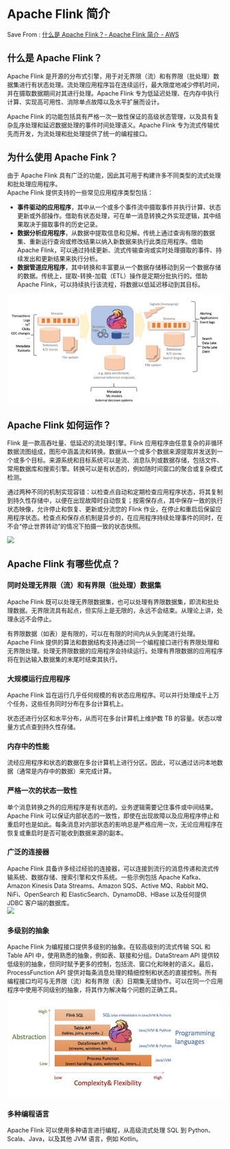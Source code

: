 #  Apache Flink 简介
Save From : [什么是 Apache Flink？- Apache Flink 简介 - AWS](https://aws.amazon.com/cn/what-is/apache-flink/) 

什么是 Apache Flink？
-----------------

Apache Flink 是开源的分布式引擎，用于对无界限（流）和有界限（批处理）数据集进行有状态处理。流处理应用程序旨在连续运行，最大限度地减少停机时间，并在摄取数据期间对其进行处理。Apache Flink 专为低延迟处理、在内存中执行计算、实现高可用性、消除单点故障以及水平扩展而设计。  
  
Apache Flink 的功能包括具有严格一次一致性保证的高级状态管理，以及具有复杂乱序处理和延迟数据处理的事件时间处理语义。Apache Flink 专为流式传输优先而开发，为流处理和批处理提供了统一的编程接口。

为什么使用 Apache Fink？
------------------

由于 Apache Flink 具有广泛的功能，因此其可用于构建许多不同类型的流式处理和批处理应用程序。  
Apache Flink 提供支持的一些常见应用程序类型包括：

*   **事件驱动的应用程序**，其中从一个或多个事件流中摄取事件并执行计算、状态更新或外部操作。借助有状态处理，可在单一消息转换之外实现逻辑，其中结果取决于摄取事件的历史记录。
*   **数据分析应用程序**，从数据中提取信息和见解。传统上通过查询有限的数据集、重新运行查询或修改结果以纳入新数据来执行此类应用程序。借助 Apache Flink，可以通过持续更新、流式传输查询或实时处理摄取的事件、持续发出和更新结果来执行分析。
*   **数据管道应用程序**，其中转换和丰富要从一个数据存储移动到另一个数据存储的数据。传统上，提取-转换-加载（ETL）操作是定期分批执行的。借助 Apache Flink，可以持续执行该流程，将数据以低延迟移动到其目标。

![](_assets/Picture1.f8c5ecd75aae8cd14f6041541b55d5c5985487a6.f8c5ecd75aae8cd14f6041541b55d5c5985487a6.jpg)

Apache Flink 如何运作？
------------------

Flink 是一款高吞吐量、低延迟的流处理引擎。Flink 应用程序由任意复杂的非循环数据流图组成，图形中涵盖流和转换。数据从一个或多个数据来源提取并发送到一个或多个目标。来源系统和目标系统可以是流、消息队列或数据存储，包括文件、常用数据库和搜索引擎。转换可以是有状态的，例如随时间窗口的聚合或复杂模式检测。 

通过两种不同的机制实现容错：以检查点自动和定期检查应用程序状态，将其复制到持久性存储中，以便在出现故障时自动恢复；按需保存点，其中保存一致的执行状态映像，允许停止和恢复、更新或分流您的 Flink 作业，在停止和重启后保留应用程序状态。检查点和保存点机制是异步的，在应用程序持续处理事件的同时，在不会“停止世界转动”的情况下拍摄一致的状态快照。

![](https://d1.awsstatic.com/Picturew.b5d5e03f26c43b8180339c1681da03c0da1abf21(1).fecaf1400dff5e72907e6e6d9dc64db244349678.jpg)

Apache Flink 有哪些优点？
-------------------

### **同时处理无界限（流）和有界限（批处理）数据集**

Apache Flink 既可以处理无界限数据集，也可以处理有界限数据集，即流和批处理数据。无界限流具有起点，但实际上是无限的，永远不会结束。从理论上讲，处理永远不会停止。  
  
有界限数据（如表）是有限的，可以在有限的时间内从头到尾进行处理。  
Apache Flink 提供的算法和数据结构支持通过同一个编程接口进行有界限处理和无界限处理。处理无界限数据的应用程序会持续运行。处理有界限数据的应用程序将在到达输入数据集的末尾时结束其执行。

### 大规模运行应用程序

Apache Flink 旨在运行几乎任何规模的有状态应用程序。可以并行处理成千上万个任务，这些任务同时分布在多台计算机上。  
  
状态还进行分区和水平分布，从而可在多台计算机上维护数 TB 的容量。状态以增量方式点查到持久性存储。

### 内存中的性能

流经应用程序和状态的数据在多台计算机上进行分区。因此，可以通过访问本地数据（通常是内存中的数据）来完成计算。

### 严格一次的状态一致性

单个消息转换之外的应用程序是有状态的。业务逻辑需要记住事件或中间结果。Apache Flink 可以保证内部状态的一致性，即使在出现故障以及应用程序停止和重启时也是如此。每条消息对内部状态的影响总是严格应用一次，无论应用程序在恢复或重启时是否可能收到数据来源的副本。

### 广泛的连接器

Apache Flink 具备许多经过经验的连接器，可以连接到流行的消息传递和流式传输系统、数据存储、搜索引擎和文件系统。一些示例包括 Apache Kafka、Amazon Kinesis Data Streams、Amazon SQS、Active MQ、Rabbit MQ、NiFi、OpenSearch 和 ElasticSearch、DynamoDB、HBase 以及任何提供 JDBC 客户端的数据库。  
![](_assets/3.5865efe7a8ca79332af43101beb4497c48950f89%202.5865efe7a8ca79332af43101beb4497c48950f89.jpg)

### 多级别的抽象

Apache Flink 为编程接口提供多级别的抽象。在较高级别的流式传输 SQL 和 Table API 中，使用熟悉的抽象，例如表、联接和分组。DataStream API 提供较低级别的抽象，但同时赋予更多的控制，包括流、窗口化和映射的语义。最后，ProcessFunction API 提供对每条消息处理的精细控制和状态的直接控制。所有编程接口均可与无界限（流）和有界限（表）日期集无缝协作。可以在同一个应用程序中使用不同级别的抽象，将其作为解决每个问题的正确工具。

![](_assets/4.df3883d4a9afbfa9aaf876d24d860528dfb82882.df3883d4a9afbfa9aaf876d24d860528dfb82882.jpg)

### 多种编程语言

Apache Flink 可以使用多种语言进行编程，从高级流式处理 SQL 到 Python、Scala、Java，以及其他 JVM 语言，例如 Kotlin。

